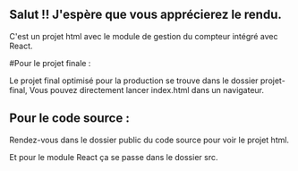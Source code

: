 ## Salut !! J'espère que vous apprécierez le rendu.

C'est un projet html avec le module de gestion du compteur intégré avec React.

#Pour le projet finale :

Le projet final optimisé pour la production se trouve dans le dossier projet-final, 
Vous pouvez directement lancer index.html dans un navigateur.


## Pour le code source : 
Rendez-vous dans le dossier public du code source pour voir le projet html.

Et pour le module React ça se passe dans le dossier src.
